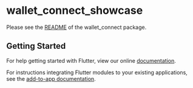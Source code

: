 # wallet_connect_showcase

Please see the [README](https://github.com/Orange-Wallet/wallet-connect-dart/blob/master/README.md) of the wallet_connect package.

## Getting Started

For help getting started with Flutter, view our online
[documentation](https://flutter.dev/).

For instructions integrating Flutter modules to your existing applications,
see the [add-to-app documentation](https://flutter.dev/docs/development/add-to-app).

